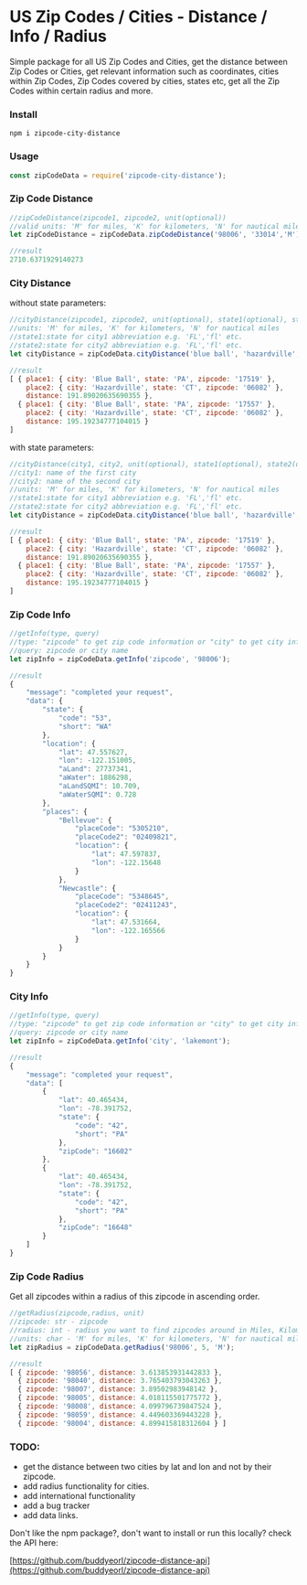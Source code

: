 # US Zip Codes / Cities - Distance / Info / Radius

Simple package for all US Zip Codes and Cities, get the distance between Zip Codes or Cities, get relevant information such as coordinates, cities within Zip Codes, Zip Codes covered by cities, states etc, get all the Zip Codes within certain radius and more.

### Install

```
npm i zipcode-city-distance
```

### Usage

```javascript
const zipCodeData = require('zipcode-city-distance');
```

### Zip Code Distance

```javascript
//zipCodeDistance(zipcode1, zipcode2, unit(optional))
//valid units: 'M' for miles, 'K' for kilometers, 'N' for nautical miles
let zipCodeDistance = zipCodeData.zipCodeDistance('98006', '33014','M');
```

```javascript
//result
2710.6371929140273
```

### City Distance

without state parameters:

```javascript
//cityDistance(zipcode1, zipcode2, unit(optional), state1(optional), state2(optional)) 
//units: 'M' for miles, 'K' for kilometers, 'N' for nautical miles
//state1:state for city1 abbreviation e.g. 'FL','fl' etc. 
//state2:state for city2 abbreviation e.g. 'FL','fl' etc. 
let cityDistance = zipCodeData.cityDistance('blue ball', 'hazardville', 'M');
```

```javascript
//result
[ { place1: { city: 'Blue Ball', state: 'PA', zipcode: '17519' },
    place2: { city: 'Hazardville', state: 'CT', zipcode: '06082' },
    distance: 191.89020635690355 },
  { place1: { city: 'Blue Ball', state: 'PA', zipcode: '17557' },
    place2: { city: 'Hazardville', state: 'CT', zipcode: '06082' },
    distance: 195.19234777104015 } 
]
```

with state parameters:

```javascript
//cityDistance(city1, city2, unit(optional), state1(optional), state2(optional)) 
//city1: name of the first city
//city2: name of the second city
//units: 'M' for miles, 'K' for kilometers, 'N' for nautical miles
//state1:state for city1 abbreviation e.g. 'FL','fl' etc. 
//state2:state for city2 abbreviation e.g. 'FL','fl' etc. 
let cityDistance = zipCodeData.cityDistance('blue ball', 'hazardville', 'M', 'PA', 'CT');
```

```javascript
//result
[ { place1: { city: 'Blue Ball', state: 'PA', zipcode: '17519' },
    place2: { city: 'Hazardville', state: 'CT', zipcode: '06082' },
    distance: 191.89020635690355 },
  { place1: { city: 'Blue Ball', state: 'PA', zipcode: '17557' },
    place2: { city: 'Hazardville', state: 'CT', zipcode: '06082' },
    distance: 195.19234777104015 } 
]
```

### Zip Code Info

```javascript
//getInfo(type, query)
//type: "zipcode" to get zip code information or "city" to get city information
//query: zipcode or city name
let zipInfo = zipCodeData.getInfo('zipcode', '98006');
```

```javascript
//result
{
    "message": "completed your request",
    "data": {
        "state": {
            "code": "53",
            "short": "WA"
        },
        "location": {
            "lat": 47.557627,
            "lon": -122.151005,
            "aLand": 27737341,
            "aWater": 1886298,
            "aLandSQMI": 10.709,
            "aWaterSQMI": 0.728
        },
        "places": {
            "Bellevue": {
                "placeCode": "5305210",
                "placeCode2": "02409821",
                "location": {
                    "lat": 47.597837,
                    "lon": -122.15648
                }
            },
            "Newcastle": {
                "placeCode": "5348645",
                "placeCode2": "02411243",
                "location": {
                    "lat": 47.531664,
                    "lon": -122.165566
                }
            }
        }
    }
}
```


### City Info

```javascript
//getInfo(type, query)
//type: "zipcode" to get zip code information or "city" to get city information
//query: zipcode or city name
let zipInfo = zipCodeData.getInfo('city', 'lakemont');
```

```javascript
//result
{
    "message": "completed your request",
    "data": [
        {
            "lat": 40.465434,
            "lon": -78.391752,
            "state": {
                "code": "42",
                "short": "PA"
            },
            "zipCode": "16602"
        },
        {
            "lat": 40.465434,
            "lon": -78.391752,
            "state": {
                "code": "42",
                "short": "PA"
            },
            "zipCode": "16648"
        }
    ]
}
```


### Zip Code Radius

Get all zipcodes within a radius of this zipcode in ascending order.

```javascript
//getRadius(zipcode,radius, unit)
//zipcode: str - zipcode
//radius: int - radius you want to find zipcodes around in Miles, Kilometer or Nautical Mile
//units: char - 'M' for miles, 'K' for kilometers, 'N' for nautical miles
let zipRadius = zipCodeData.getRadius('98006', 5, 'M');
```

```javascript
//result
[ { zipcode: '98056', distance: 3.613853931442833 },
  { zipcode: '98040', distance: 3.765403793043263 },
  { zipcode: '98007', distance: 3.89502983948142 },
  { zipcode: '98005', distance: 4.018115501775772 },
  { zipcode: '98008', distance: 4.099796739847524 },
  { zipcode: '98059', distance: 4.449603369443228 },
  { zipcode: '98004', distance: 4.899415818312604 } ]
```

### TODO:
* get the distance between two cities by lat and lon and not by their zipcode.
* add radius functionality for cities.
* add international functionality
* add a bug tracker
* add data links.

Don't like the npm package?, don't want to install or run this locally? check the API here:

[https://github.com/buddyeorl/zipcode-distance-api](https://github.com/buddyeorl/zipcode-distance-api)


